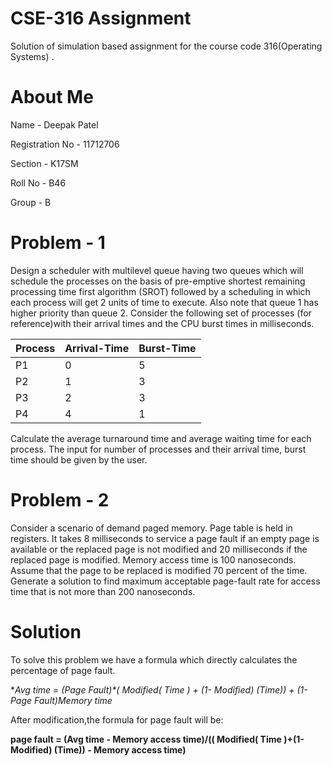 # CSE-316 Assignment
Solution of simulation based assignment for the course code 316(Operating Systems) .
# About Me
Name - Deepak Patel

Registration No - 11712706

Section - K17SM

Roll No - B46

Group - B

# Problem - 1

Design a scheduler with multilevel queue having two queues which will schedule the processes on the basis of  pre-emptive shortest remaining processing time first algorithm (SROT) followed by a scheduling in which each process will get 2 units of time to execute. Also note that queue 1 has higher priority than queue 2.  Consider the following set of processes (for reference)with their arrival times and the CPU burst times in milliseconds.


Process |  Arrival-Time |   Burst-Time
--------|---------------|--------------
P1      |       0      	|       5
P2      |       1       |      	3
P3      |       2       |       3
P4      |       4       |       1

Calculate the average turnaround time and average waiting time for each process. The input for number of processes  and their arrival time, burst time should be given by the user.


# Problem - 2

Consider a scenario of demand paged memory. Page table is held in registers. It takes 8 milliseconds to service a page fault if an empty page is available or the replaced page is not modified and 20 milliseconds if the replaced page is modified. Memory access time is 100 nanoseconds. Assume that the page to be replaced is modified 70 percent of the time. Generate a solution to find maximum acceptable page-fault rate for access time that is not more than 200 nanoseconds.

# Solution

To solve this problem we have a formula which directly calculates the percentage of page fault.

**Avg time = (Page Fault)*( Modified( Time ) +  (1- Modified) (Time)) + (1- Page Fault)*Memory time**

After modification,the formula for page fault will be:

**page fault = (Avg time - Memory access time)/(( Modified( Time )+(1- Modified) (Time)) - Memory access time)**



